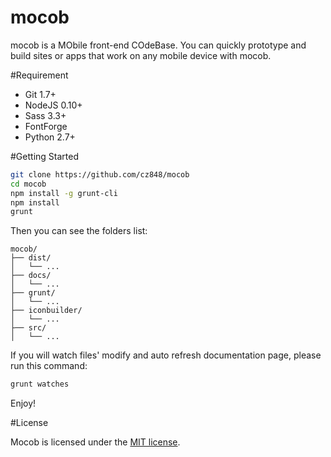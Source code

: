 # mocob

mocob is a MObile front-end COdeBase. You can quickly prototype and build sites or apps that work on any mobile device with mocob.

#Requirement

- Git 1.7+
- NodeJS 0.10+
- Sass 3.3+
- FontForge
- Python 2.7+

#Getting Started

```bash
git clone https://github.com/cz848/mocob
cd mocob
npm install -g grunt-cli
npm install
grunt
```
Then you can see the folders list:

```
mocob/
├── dist/
│   └── ...
├── docs/
│   └── ...
├── grunt/
│   └── ...
├── iconbuilder/
│   └── ...
├── src/
│   └── ...
```

If you will watch files' modify and auto refresh documentation page, please run this command:

```bash
grunt watches
```

Enjoy!

#License

Mocob is licensed under the [MIT license](LICENSE).